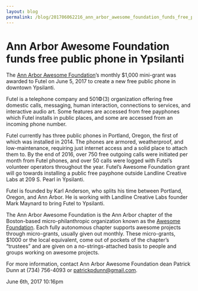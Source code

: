 ```yaml
---
layout: blog
permalink: /blog/201706062216_ann_arbor_awesome_foundation_funds_free_public_phone_in_ypsilanti
---
```


# Ann Arbor Awesome Foundation funds free public phone in Ypsilanti

The <a href="http://www.awesomefoundation.org/en/chapters/ann-arbor">Ann Arbor Awesome Foundation</a>&rsquo;s monthly $1,000 mini-grant was awarded to Futel on June 5, 2017 to create a new free public phone in downtown Ypsilanti.

Futel is a telephone company and 501&copy;(3) organization offering free domestic calls, messaging, human interaction, connections to services, and interactive audio art. Some features are accessed from free payphones which Futel installs in public places, and some are accessed from an incoming phone number.

Futel currently has three public phones in Portland, Oregon, the first of which was installed in 2014. The phones are armored, weatherproof, and low-maintenance, requiring just internet access and a solid place to attach them to. By the end of 2016, over 750 free outgoing calls were initiated per month from Futel phones, and over 50 calls were logged with Futel&rsquo;s volunteer operators throughout the year. Futel&rsquo;s Awesome Foundation grant will go towards installing a public free payphone outside Landline Creative Labs at 209 S. Pearl in Ypsilanti.

Futel is founded by Karl Anderson, who splits his time between Portland, Oregon, and Ann Arbor. He is working with Landline Creative Labs founder Mark Maynard to bring Futel to Ypsilanti.

The Ann Arbor Awesome Foundation is the Ann Arbor chapter of the Boston-based micro-philanthropic organization known as the <a href="http://www.awesomefoundation.org/">Awesome Foundation</a>. Each fully autonomous chapter supports awesome projects through micro-grants, usually given out monthly. These micro-grants, $1000 or the local equivalent, come out of pockets of the chapter&rsquo;s &ldquo;trustees&rdquo; and are given on a no-strings-attached basis to people and groups working on awesome projects.

For more information, contact Ann Arbor Awesome Foundation dean Patrick Dunn at (734) 756-4093 or patrickpdunn@gmail.com.



<div id="footer">
<span id="timestamp"> June 6th, 2017 10:16pm </span>
</div>
